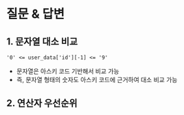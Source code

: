 # 질문 & 답변


## 1. 문자열 대소 비교
`'0' <= user_data['id'][-1] <= '9'`
- 문자열은 아스키 코드 기반해서 비교 가능
- 즉, 문자열 형태의 숫자도 아스키 코드에 근거하여 대소 비교 가능

## 2. 연산자 우선순위